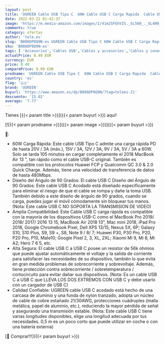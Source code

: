 ```yaml
---
layout: post
title: 'UGREEN Cable USB Tipo C  60W Cable USB C Carga Rapida  Cable USB C Acodado Sincronización de Datos para MacBook  MacBook Air  iPad Pro 2020  Xiaomi 10  Galaxy S20 A71  Huawei P40 P30 P20 0.5 Metros '
date: 2022-03-22 01:41:37
image: 'https://m.media-amazon.com/images/I/41m2SFGhVIS._SL500_._SL400_.jpg'
comments: true
category: ofertas
author: 'tole.es'
slug: 'B086DP8Q9N-es UGREEN Cable USB Tipo C 60W Cable USB C Carga Rapida Cable...'
sku: 'B086DP8Q9N-es'
tags: [ 'Accesorios','Cables USB','Cables y accesorios','Cables y conectores','Informática','ipad','ugreen', ]
actualPrice: 8.49 EUR
currency: EUR
price: 8.49
comparePrice: 9.99 EUR
prodname: 'UGREEN Cable USB Tipo C  60W Cable USB C Carga Rapida  Cable USB C Acodado Sincronización de Datos para MacBook  MacBook Air  iPad Pro 2020  Xiaomi 10  Galaxy S20 A71  Huawei P40 P30 P20 0.5 Metros '
country: 'es'
flag: '🇪🇸'
brand: 'UGREEN'
buyurl: 'https://www.amazon.es/dp/B086DP8Q9N/?tag=tolees-21'
descuento: '15.02'
average: '7.77'
---
```


Tienes [{{< param title >}}]({{< param buyurl >}}) aqui!

[![{{< param prodname >}}]({{< param image >}})]({{< param buyurl >}})

🔎:

- 60W Carga Rápida: Este cable USB Tipo C admite una carga rápida PD de hasta 20V / 3A (máx.), 15V / 3A, 12V / 3A, 9V / 3A, 5V / 3A a 60W. Solo se tarda 105 minutos en cargar completamente el 2018 MacBook Air 13 ", tan rápido como el cable USB-C original. También es compatible con los protocolos Huawei FCP y Qualcomm QC 3.0 & 2.0 Quick Charge. Además, tiene una velocidad de transferencia de datos de hasta 480Mbps.
- Diseño del Ángulo de 90 Grados: El cable USB C Diseño del Ángulo de 90 Grados: Este cable USB C Acodado está diseñado específicamente para eliminar el riesgo de que el cable se rompa y dañe la toma USB. También debido a este diseño de ángulo de 90 grados, cuando se carga, puedes jugar el móvil cómodamente sin bloquear tus manos. (Nota: Este cable USB C NO SOPORTA LA TRANSMISION DE VIDEO)
- Amplia Compatibilidad: Este Cable USB C carga rápida es compatible con la mayoría de los dispositivos USB-C como el MacBook Pro 2019/ 2018/ 2017/ 2016 13 15, MacBook Air 2018 13", Mac mini 2018, iPad Pro 2018, Google Chromebook Pixel, Dell XPS 13/15; Nexus 5X, 6P; Galaxy S10, S10 Plus, S9, S9 +, S8, Note 9 / 8/ 7; Huawei P30, P30 Pro, P20, P20 Pro, P10, Mate10; Google Pixel 2, 3, XL, 2XL; Xiaomi Mi 9, Mi 8, Mi A2; Hero 7 6 5, etc.
- Alta Segura: El cable USB C a USB C posee un resistor de 56k ohmios que puede ajustar automáticamente el voltaje y la salida de corriente para satisfacer las necesidades de su dispositivo, también lo que evita en gran medida problemas de sobrecorriente y sobrevoltaje. Además, tiene protección contra sobrecorriente / sobretemperatura / cortocircuito para evitar dañar sus dispositivos. (Nota: Es un cable USB C a USB C que LLEVA LOS DOS EXTREMOS CON USB C y debe usarlo con un cargador de USB C)
- Calidad Confiable: UGREEN cable USB C acodado está hecho de una carcasa de aluminio y una funda de nylon tranzado, adopta un núcleo de cable de cobre estañado 21/30AWG, protecciones cuádruples (malla metálica, papel de aluminio, etc.), reduciendo la mayor pérdida de señal y asegurando una transmisión estable. (Nota: Este cable USB C tiene varias longitudes disponibles, elige una longitud adecuada por tus necesidades. 0,5 m es un poco corto que puede utilizar en coche o con una batería externa)

[🛒 Comprar!!!]({{< param buyurl >}})

